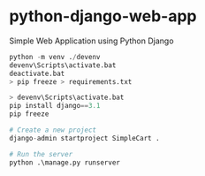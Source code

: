 # python-django-web-app
Simple Web Application using Python Django

```python
python -m venv ./devenv
devenv\Scripts\activate.bat
deactivate.bat
> pip freeze > requirements.txt

> devenv\Scripts\activate.bat
pip install django==3.1
pip freeze

# Create a new project
django-admin startproject SimpleCart .

# Run the server
python .\manage.py runserver
```
